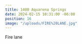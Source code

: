 ```yaml
---
title: 1400 Aquarena Springs
date: 2024-02-15 10:31:00 -06:00
position: 16
image: "/uploads/FIRE%20LANE.jpg"
---
```


Fire lane